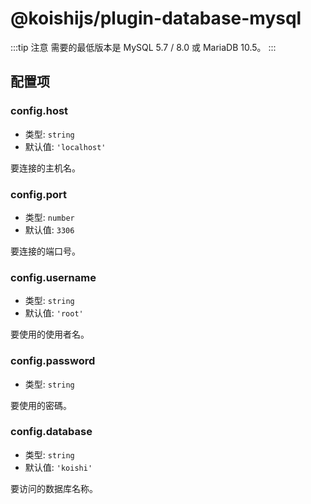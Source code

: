 # @koishijs/plugin-database-mysql

:::tip 注意
需要的最低版本是 MySQL 5.7 / 8.0 或 MariaDB 10.5。
:::

## 配置项

### config.host

- 类型: `string`
- 默认值: `'localhost'`

要连接的主机名。

### config.port

- 类型: `number`
- 默认值: `3306`

要连接的端口号。

### config.username

- 类型: `string`
- 默认值: `'root'`

要使用的使用者名。

### config.password

- 类型: `string`

要使用的密碼。

### config.database

- 类型: `string`
- 默认值: `'koishi'`

要访问的数据库名称。
